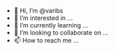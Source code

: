 - 👋 Hi, I’m @varibs
- 👀 I’m interested in ...
- 🌱 I’m currently learning ...
- 💞️ I’m looking to collaborate on ...
- 📫 How to reach me ...

<!---
varibs/varibs is a ✨ special ✨ repository because its `README.md` (this file) appears on your GitHub profile.
You can click the Preview link to take a look at your changes.
--->

